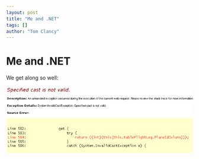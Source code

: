 ```yaml
---
layout: post
title: "Me and .NET"
tags: []
author: "Tom Clancy"
---
```


# Me and .NET

We get along so well:

<a href="/assets/wordpress/2007/12/dot-net-cast-error1.png" title="Try Catch Drop"><img src="/assets/wordpress/2007/12/dot-net-cast-error1.png" alt="Try Catch Drop" /></a>
